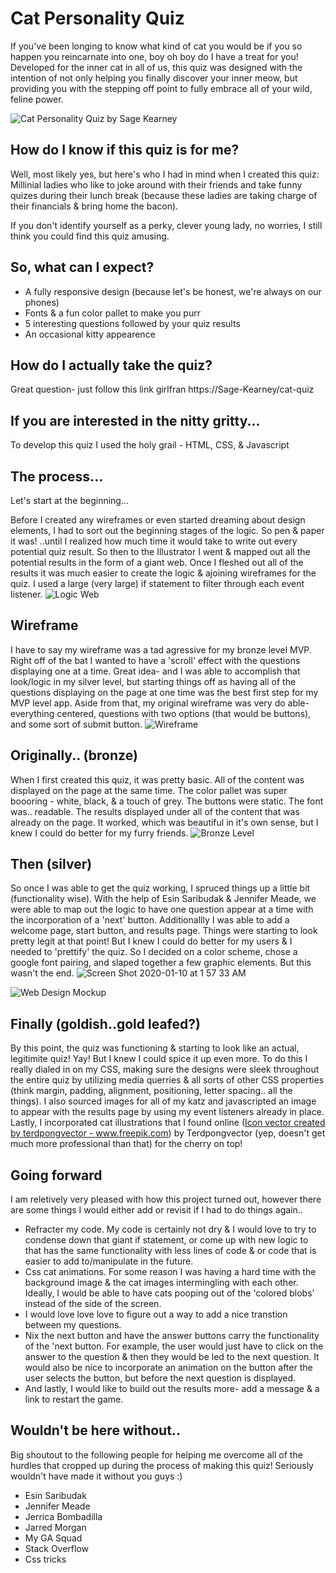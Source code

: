 # Cat Personality Quiz
If you've been longing to know what kind of cat you would be if you so happen you reincarnate into one, boy oh boy do I have a treat for you! Developed for the inner cat in all of us, this quiz was designed with the intention of not only helping you finally discover your inner meow, but providing you with the stepping off point to fully embrace all of your wild, feline power. 


![Cat Personality Quiz by Sage Kearney](https://user-images.githubusercontent.com/56275819/72128001-647b9b80-333f-11ea-99bb-3641e3d28d1a.png)


## How do I know if this quiz is for me?
Well, most likely yes, but here's who I had in mind when I created this quiz:
Millinial ladies who like to joke around with their friends and take funny quizes during their lunch break (because these ladies are taking charge of their financials & bring home the bacon).

If you don't identify yourself as a perky, clever young lady, no worries, I still think you could find this quiz amusing.


## So, what can I expect?
- A fully responsive design (because let's be honest, we're always on our phones)
- Fonts & a fun color pallet to make you purr
- 5 interesting questions followed by your quiz results
- An occasional kitty appearence


## How do I actually take the quiz?
Great question- just follow this link girlfran https://Sage-Kearney/cat-quiz

## If you are interested in the nitty gritty... 

To develop this quiz I used the holy grail - HTML, CSS, & Javascript

## The process...

Let's start at the beginning...

Before I created any wireframes or even started dreaming about design elements, I had to sort out the beginning stages of the logic. So pen & paper it was! ..until I realized how much time it would take to write out every potential quiz result. So then to the Illustrator I went & mapped out all the potential results in the form of a giant web. Once I fleshed out all of the results it was much easier to create the logic & ajoining wireframes for the quiz. I used a large (very large) if statement to filter through each event listener.
![Logic Web](https://user-images.githubusercontent.com/56275819/72132507-21c0c000-334d-11ea-98d5-33f94be56e20.png)

  ## Wireframe 
  I have to say my wireframe was a tad agressive for my bronze level MVP. Right off of the bat I wanted to have a 'scroll' effect with the questions displaying one at a time. Great idea- and I was able to accomplish that look/logic in my silver level, but starting things off as having all of the questions displaying on the page at one time was the best first step for my MVP level app. Aside from that, my original wireframe was very do able- everything centered, questions with two options (that would be buttons), and some sort of submit button.
![Wireframe](https://user-images.githubusercontent.com/56275819/72132504-1ec5cf80-334d-11ea-8653-39a6a65ca318.png) 


## Originally.. (bronze)
When I first created this quiz, it was pretty basic. All of the content was displayed on the page at the same time. The color pallet was super boooring - white, black, & a touch of grey. The buttons were static. The font was.. readable. The results displayed under all of the content that was already on the page. It worked, which was beautiful in it's own sense, but I knew I could do better for my furry friends.
![Bronze Level ](https://user-images.githubusercontent.com/56275819/72168286-d7fec680-339a-11ea-993e-bea09095fcc7.png)

## Then (silver)
So once I was able to get the quiz working, I spruced things up a little bit (functionality wise). With the help of Esin Saribudak & Jennifer Meade, we were able to map out the logic to have one question appear at a time with the incorporation of a 'next' button. Additionallly I was able to add a welcome page, start button, and results page. Things were starting to look pretty legit at that point! But I knew I could do better for my users & I needed to 'prettify' the quiz. So I decided on a color scheme, chose a google font pairing, and slaped together a few graphic elements. But this wasn't the end.
![Screen Shot 2020-01-10 at 1 57 33 AM](https://user-images.githubusercontent.com/56275819/72132510-25544700-334d-11ea-8702-a1ab6b4db686.png)

![Web Design Mockup](https://user-images.githubusercontent.com/56275819/72166122-ad127380-3396-11ea-8d92-9db491752cad.png)


## Finally (goldish..gold leafed?)
By this point, the quiz was functioning & starting to look like an actual, legitimite quiz! Yay! But I knew I could spice it up even more. To do this I really dialed in on my CSS, making sure the designs were sleek throughout the entire quiz by utilizing media querries & all sorts of other CSS properties (think margin, padding, alignment, positioning, letter spacing.. all the things). I also sourced images for all of my katz and javascripted an image to appear with the results page by using my event listeners already in place. Lastly, I incorporated cat illustrations that I found online (<a href="https://www.freepik.com/free-photos-vectors/icon">Icon vector created by terdpongvector - www.freepik.com</a>) by Terdpongvector (yep, doesn't get much more professional than that) for the cherry on top! 

## Going forward
I am reletively very pleased with how this project turned out, however there are some things I would either add or revisit if I had to do things again..
- Refracter my code. My code is certainly not dry & I would love to try to condense down that giant if statement, or come up with new logic to that has the same functionality with less lines of code & or code that is easier to add to/manipulate in the future.
- Css cat animations. For some reason I was having a hard time with the background image & the cat images intermingling with each other. Ideally, I would be able to have cats pooping out of the 'colored blobs' instead of the side of the screen. 
- I would love love love to figure out a way to add a nice transtion between my questions. 
- Nix the next button and have the answer buttons carry the functionality of the 'next button. For example, the user would just have to click on the answer to the question & then they would be led to the next question. It would also be nice to incorporate an animation on the button after the user selects the button, but before the next question is displayed.
- And lastly, I would like to build out the results more- add a message & a link to restart the game.

## Wouldn't be here without..
Big shoutout to the following people for helping me overcome all of the hurdles that cropped up during the process of making this quiz! Seriously wouldn't have made it without you guys :) 

- Esin Saribudak
- Jennifer Meade
- Jerrica Bombadilla
- Jarred Morgan
- My GA Squad 
- Stack Overflow
- Css tricks
